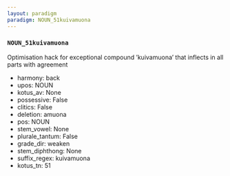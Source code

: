 ```yaml
---
layout: paradigm
paradigm: NOUN_51kuivamuona
---
```

### ` NOUN_51kuivamuona `

Optimisation hack for exceptional compound ’kuivamuona’ that inflects in all parts with agreement
* harmony: back
* upos: NOUN
* kotus_av: None
* possessive: False
* clitics: False
* deletion: amuona
* pos: NOUN
* stem_vowel: None
* plurale_tantum: False
* grade_dir: weaken
* stem_diphthong: None
* suffix_regex: kuivamuona
* kotus_tn: 51
